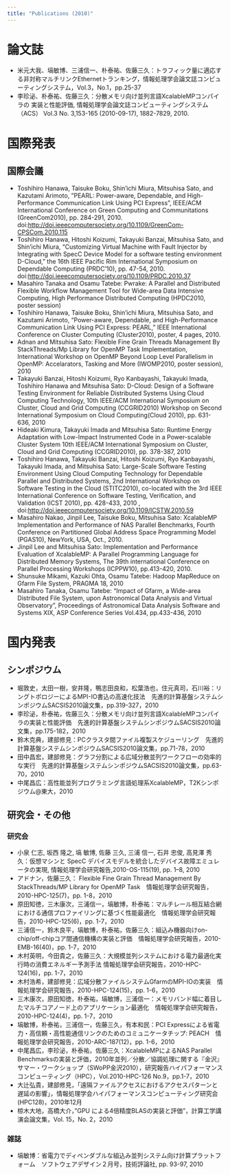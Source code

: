```yaml
---
title: "Publications (2010)"
---
```


# 論文誌

- 米元大我、塙敏博、三浦信一、朴泰祐、佐藤三久：トラフィック量に適応する非対称マルチリンクEthernetトランキング，情報処理学会論文誌コンピューティングシステム，Vol.3，No.1，pp.25-37
- 李珍泌、朴泰祐、佐藤三久：分散メモリ向け並列言語XcalableMPコンパイラの 実装と性能評価, 情報処理学会論文誌コンピューティングシステム（ACS） Vol.3 No. 3,153-165 (2010-09-17), 1882-7829, 2010.

# 国際発表

## 国際会議

- Toshihiro Hanawa, Taisuke Boku, Shin’ichi Miura, Mitsuhisa Sato, and Kazutami Arimoto, ”PEARL: Power-aware, Dependable, and High-Performance Communication Link Using PCI Express”, IEEE/ACM International Conference on Green Computing and Communitations (GreenCom2010), pp. 284-291, 2010. doi:http://doi.ieeecomputersociety.org/10.1109/GreenCom-CPSCom.2010.115
- Toshihiro Hanawa, Hitoshi Koizumi, Takayuki Banzai, Mitsuhisa Sato, and Shin’ichi Miura, “Customizing Virtual Machine with Fault Injector by Integrating with SpecC Device Model for a software testing environment D-Cloud,” the 16th IEEE Pacific Rim International Symposium on Dependable Computing (PRDC’10), pp. 47-54, 2010. doi:http://doi.ieeecomputersociety.org/10.1109/PRDC.2010.37
- Masahiro Tanaka and Osamu Tatebe: Pwrake: A Parallel and Distributed Flexible Workflow Management Tool for Wide-area Data Intensive Computing, High Performance Distributed Computing (HPDC2010, poster session)
- Toshihiro Hanawa, Taisuke Boku, Shin’ichi Miura, Mitsuhisa Sato, and Kazutami Arimoto, “Power-aware, Dependable, and High-Performance Communication Link Using PCI Express: PEARL,” IEEE International Conference on Cluster Computing (Cluster2010), poster, 4 pages, 2010.
- Adnan and Mitsuhisa Sato: Flexible Fine Grain Threads Management By StackThreads/Mp Library for OpenMP Task Implementation, International Workshop on OpenMP Beyond Loop Level Parallelism in OpenMP: Accelarators, Tasking and More (IWOMP2010, poster session), 2010
- Takayuki Banzai, Hitoshi Koizumi, Ryo Kanbayashi, Takayuki Imada, Toshihiro Hanawa and Mitsuhisa Sato: D-Cloud: Design of a Software Testing Environment for Reliable Distributed Systems Using Cloud Computing Technology, 10th IEEE/ACM International Symposium on Cluster, Cloud and Grid Computing (CCGRID2010) Workshop on Second International Symposium on Cloud Computing(Cloud 2010), pp. 631-636, 2010
- Hideaki Kimura, Takayuki Imada and Mitsuhisa Sato: Runtime Energy Adaptation with Low-Impact Instrumented Code in a Power-scalable Cluster System
  10th IEEE/ACM International Symposium on Cluster, Cloud and Grid Computing (CCGRID2010), pp. 378-387, 2010
- Toshihiro Hanawa, Takayuki Banzai, Hitoshi Koizumi, Ryo Kanbayashi, Takayuki Imada, and Mitsuhisa Sato: Large-Scale Software Testing Environment Using Cloud Computing Technology for Dependable Parallel and Distributed Systems, 2nd International Workshop on Software Testing in the Cloud (STITC2010), co-located with the 3rd IEEE International Conference on Software Testing, Verification, and Validation (ICST 2010), pp. 428-433, 2010 , doi:http://doi.ieeecomputersociety.org/10.1109/ICSTW.2010.59
- Masahiro Nakao, Jinpil Lee, Taisuke Boku, Mitsuhisa Sato: XcalableMP Implementation and Performance of NAS Parallel Benchmarks, Fourth Conference on Partitioned Global Address Space Programming Model (PGAS10), NewYork, USA, Oct., 2010.
- Jinpil Lee and Mitsuhisa Sato: Implementation and Performance Evaluation of XcalableMP: A Parallel Programming Language for Distributed Memory Systems, The 39th international Conference on Parallel Processing Workshops (ICPPW10), pp.413-420, 2010.
- Shunsuke Mikami, Kazuki Ohta, Osamu Tatebe: Hadoop MapReduce on Gfarm File System, PRAGMA 18, 2010
- Masahiro Tanaka, Osamu Tatebe: “Impact of Gfarm, a Wide-area Distributed File System, upon Astronomical Data Analysis and Virtual Observatory”, Proceedings of Astronomical Data Analysis Software and Systems XIX, ASP Conference Series Vol.434, pp.433-436, 2010

# 国内発表

## シンポジウム

- 堀敦史，太田一樹，安井隆，鴨志田良和，松葉浩也，住元真司，石川裕：リングトポロジーによるMPI-IO書込の高速化技法　先進的計算基盤システムシンポジウムSACSIS2010論文集，pp.319-327，2010
- 李珍泌，朴泰祐，佐藤三久：分散メモリ向け並列言語XcalableMPコンパイラの実装と性能評価　先進的計算基盤システムシンポジウムSACSIS2010論文集，pp.175-182，2010
- 鈴木克典，建部修見：PCクラスタ間ファイル複製スケジューリング　先進的計算基盤システムシンポジウムSACSIS2010論文集，pp.71-78，2010
- 田中昌宏，建部修見：グラフ分割による広域分散並列ワークフローの効率的な実行　先進的計算基盤システムシンポジウムSACSIS2010論文集，pp.63-70，2010
- 中尾昌広：高性能並列プログラミング言語処理系XcalableMP，T2Kシンポジウム@東大，2010

## 研究会・その他

### 研究会

- 小泉 仁志, 坂西 隆之, 塙 敏博, 佐藤 三久, 三浦 信一, 石井 忠俊, 高見澤 秀久：仮想マシンと SpecC デバイスモデルを統合したデバイス故障エミュレータの実現, 情報処理学会研究報告,2010-OS-115(19), pp. 1–8, 2010
- アドナン，佐藤三久： Flexible Fine Grain Thread Management By StackThreads/MP Library for OpenMP Task　情報処理学会研究報告，2010-HPC-125(7)，pp. 1-8，2010
- 原田知徳，三木康次，三浦信一，塙敏博，朴泰祐：マルチレール相互結合網における通信プロファイリングに基づく性能最適化　情報処理学会研究報告，2010-HPC-125(6)，pp. 1-7，2010
- 三浦信一，鈴木良平，塙敏博，朴泰祐，佐藤三久：組込み機器向けon-chip/off-chipコア間通信機構の実装と評価　情報処理学会研究報告，2010-EMB-16(40)，pp. 1-7，2010
- 木村英明，今田貴之，佐藤三久：大規模並列システムにおける電力最適化実行時の消費エネルギー予測手法 情報処理学会研究報告，2010-HPC-124(16)，pp. 1-7，2010
- 木村浩希，建部修見：広域分散ファイルシステムGfarmのMPI-IOの実装　情報処理学会研究報告，2010-HPC-124(15)，pp. 1-6，2010
- 三木康次，原田知徳，朴泰祐，塙敏博，三浦信一：メモリバンド幅に着目したマルチコアノード上のアプリケーション最適化　情報処理学会研究報告，2010-HPC-124(4)，pp. 1-7，2010
- 塙敏博，朴泰祐，三浦信一，佐藤三久，有本和民：PCI Expressによる省電力・高信頼・高性能通信リンクのためのコミュニケータチップ: PEACH　情報処理学会研究報告，2010-ARC-187(12)，pp. 1-6，2010
- 中尾昌広，李珍泌，朴泰祐，佐藤三久：XcalableMPによるNAS Parallel Benchmarksの実装と評価，2010年並列／分散／協調処理に関する『金沢』サマー・ワークショップ（SWoPP金沢2010），研究報告ハイパフォーマンスコンピューティング（HPC），Vol.2010-HPC-126 No.9，pp.1-7，2010
- 大辻弘貴，建部修見，「遠隔ファイルアクセスにおけるアクセスパターンと遅延の影響」，情報処理学会ハイパフォーマンスコンピューティング研究会(HPC128)，2010年12月
- 椋木大地，高橋大介，”GPU による4倍精度BLASの実装と評価”，計算工学講演会論文集，Vol. 15，No. 2，2010

### 雑誌

- 塙敏博：省電力でディペンダブルな組込み並列システム向け計算プラットフォーム　ソフトウェアデザイン２月号，技術評論社, pp. 93-97, 2010
